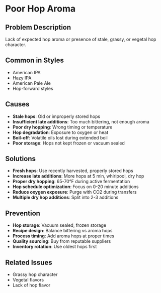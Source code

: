 # Poor Hop Aroma

## Problem Description

Lack of expected hop aroma or presence of stale, grassy, or vegetal hop character.

## Common in Styles

- American IPA
- Hazy IPA
- American Pale Ale
- Hop-forward styles

## Causes

- **Stale hops**: Old or improperly stored hops
- **Insufficient late additions**: Too much bittering, not enough aroma
- **Poor dry hopping**: Wrong timing or temperature
- **Hop degradation**: Exposure to oxygen or heat
- **Boil-off**: Volatile oils lost during extended boil
- **Poor storage**: Hops not kept frozen or vacuum sealed

## Solutions

- **Fresh hops**: Use recently harvested, properly stored hops
- **Increase late additions**: More hops at 5 min, whirlpool, dry hop
- **Proper dry hopping**: 65-70°F during active fermentation
- **Hop schedule optimization**: Focus on 0-20 minute additions
- **Reduce oxygen exposure**: Purge with CO2 during transfers
- **Multiple dry hop additions**: Split into 2-3 additions

## Prevention

- **Hop storage**: Vacuum sealed, frozen storage
- **Recipe design**: Balance bittering vs aroma hops
- **Process timing**: Add aroma hops at proper times
- **Quality sourcing**: Buy from reputable suppliers
- **Inventory rotation**: Use oldest hops first

## Related Issues

- Grassy hop character
- Vegetal flavors
- Lack of hop flavor
